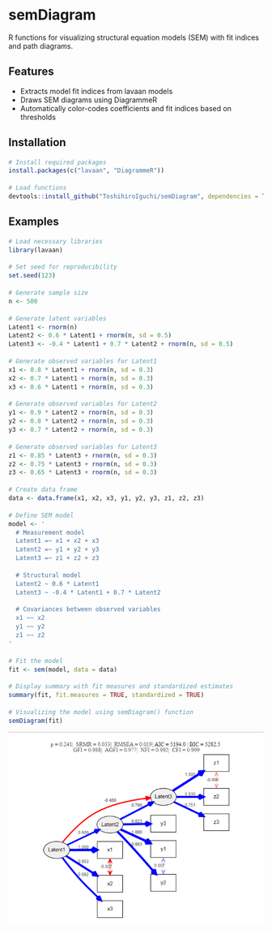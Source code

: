 # semDiagram

R functions for visualizing structural equation models (SEM) with fit indices and path diagrams.

## Features

- Extracts model fit indices from lavaan models
- Draws SEM diagrams using DiagrammeR
- Automatically color-codes coefficients and fit indices based on thresholds

## Installation

```r
# Install required packages
install.packages(c("lavaan", "DiagrammeR"))

# Load functions
devtools::install_github("ToshihiroIguchi/semDiagram", dependencies = TRUE, upgrade = "never", build = FALSE, build_vignettes = FALSE)
```

## Examples

```r
# Load necessary libraries
library(lavaan)

# Set seed for reproducibility
set.seed(123)

# Generate sample size
n <- 500

# Generate latent variables
Latent1 <- rnorm(n)
Latent2 <- 0.6 * Latent1 + rnorm(n, sd = 0.5)
Latent3 <- -0.4 * Latent1 + 0.7 * Latent2 + rnorm(n, sd = 0.5)

# Generate observed variables for Latent1
x1 <- 0.8 * Latent1 + rnorm(n, sd = 0.3)
x2 <- 0.7 * Latent1 + rnorm(n, sd = 0.3)
x3 <- 0.6 * Latent1 + rnorm(n, sd = 0.3)

# Generate observed variables for Latent2
y1 <- 0.9 * Latent2 + rnorm(n, sd = 0.3)
y2 <- 0.8 * Latent2 + rnorm(n, sd = 0.3)
y3 <- 0.7 * Latent2 + rnorm(n, sd = 0.3)

# Generate observed variables for Latent3
z1 <- 0.85 * Latent3 + rnorm(n, sd = 0.3)
z2 <- 0.75 * Latent3 + rnorm(n, sd = 0.3)
z3 <- 0.65 * Latent3 + rnorm(n, sd = 0.3)

# Create data frame
data <- data.frame(x1, x2, x3, y1, y2, y3, z1, z2, z3)

# Define SEM model
model <- '
  # Measurement model
  Latent1 =~ x1 + x2 + x3
  Latent2 =~ y1 + y2 + y3
  Latent3 =~ z1 + z2 + z3

  # Structural model
  Latent2 ~ 0.6 * Latent1
  Latent3 ~ -0.4 * Latent1 + 0.7 * Latent2

  # Covariances between observed variables
  x1 ~~ x2
  y1 ~~ y2
  z1 ~~ z2
'

# Fit the model
fit <- sem(model, data = data)

# Display summary with fit measures and standardized estimates
summary(fit, fit.measures = TRUE, standardized = TRUE)

# Visualizing the model using semDiagram() function
semDiagram(fit)
```
![path](sample.png)
